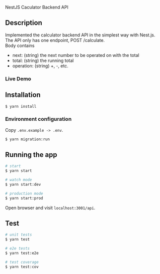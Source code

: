 NestJS Caculator Backend API

## Description
Implemented the calculator backend API in the simplest way with Nest.js. <br/>
The API only has one endpoint, POST /calculate.<br/>
Body contains
  - next: (string) the next number to be operated on with the total
  - total: (string) the running total
  - operation: (string) +, -, etc.

### Live Demo

## Installation

```bash
$ yarn install
```
### Environment configuration
Copy `.env.example -> .env`.

```bash
$ yarn migration:run
```

## Running the app

```bash
# start
$ yarn start

# watch mode
$ yarn start:dev

# production mode
$ yarn start:prod
```

Open browser and visit `localhost:3001/api`.

## Test

```bash
# unit tests
$ yarn test

# e2e tests
$ yarn test:e2e

# test coverage
$ yarn test:cov
```
